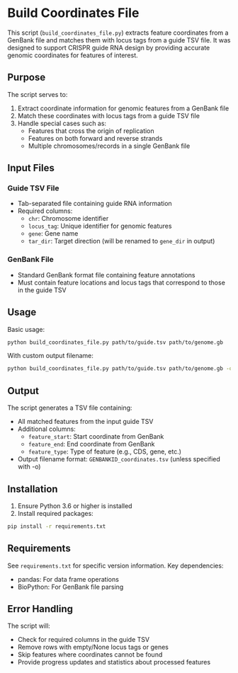 # Build Coordinates File

This script (`build_coordinates_file.py`) extracts feature coordinates from a GenBank file and matches them with locus tags from a guide TSV file. It was designed to support CRISPR guide RNA design by providing accurate genomic coordinates for features of interest.

## Purpose

The script serves to:
1. Extract coordinate information for genomic features from a GenBank file
2. Match these coordinates with locus tags from a guide TSV file
3. Handle special cases such as:
   - Features that cross the origin of replication
   - Features on both forward and reverse strands
   - Multiple chromosomes/records in a single GenBank file

## Input Files

### Guide TSV File
- Tab-separated file containing guide RNA information
- Required columns:
  - `chr`: Chromosome identifier
  - `locus_tag`: Unique identifier for genomic features
  - `gene`: Gene name
  - `tar_dir`: Target direction (will be renamed to `gene_dir` in output)

### GenBank File
- Standard GenBank format file containing feature annotations
- Must contain feature locations and locus tags that correspond to those in the guide TSV

## Usage

Basic usage:
```bash
python build_coordinates_file.py path/to/guide.tsv path/to/genome.gb
```

With custom output filename:
```bash
python build_coordinates_file.py path/to/guide.tsv path/to/genome.gb -o custom_output.tsv
```

## Output

The script generates a TSV file containing:
- All matched features from the input guide TSV
- Additional columns:
  - `feature_start`: Start coordinate from GenBank
  - `feature_end`: End coordinate from GenBank
  - `feature_type`: Type of feature (e.g., CDS, gene, etc.)
- Output filename format: `GENBANKID_coordinates.tsv` (unless specified with -o)

## Installation

1. Ensure Python 3.6 or higher is installed
2. Install required packages:
```bash
pip install -r requirements.txt
```

## Requirements

See `requirements.txt` for specific version information. Key dependencies:
- pandas: For data frame operations
- BioPython: For GenBank file parsing

## Error Handling

The script will:
- Check for required columns in the guide TSV
- Remove rows with empty/None locus tags or genes
- Skip features where coordinates cannot be found
- Provide progress updates and statistics about processed features
